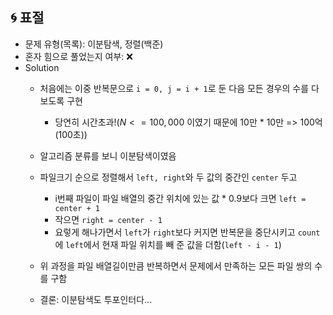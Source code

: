 ## 🌀 표절

- 문제 유형(목록): 이분탐색, 정렬(백준)
- 혼자 힘으로 풀었는지 여부: ❌
- Solution
  - 처음에는 이중 반복문으로 `i = 0, j = i + 1`로 둔 다음 모든 경우의 수를 다 보도록 구현
    - 당연히 시간초과!($N <= 100,000$ 이였기 때문에 10만 * 10만 => 100억(100초))
  - 알고리즘 분류를 보니 이분탐색이였음
  - 파일크기 순으로 정렬해서 `left, right`와 두 값의 중간인 `center` 두고
    - i번째 파일이 파일 배열의 중간 위치에 있는 값 * 0.9보다 크면 `left = center + 1`
    - 작으면 `right = center - 1`
    - 요렇게 해나가면서 `left`가 `right`보다 커지면 반복문을 중단시키고 `count`에 `left`에서 현재 파일 위치를 빼 준 값을 더함(`left - i - 1`)
  - 위 과정을 파일 배열길이만큼 반복하면서 문제에서 만족하는 모든 파일 쌍의 수를 구함
  
  - 결론: 이분탐색도 투포인터다...
